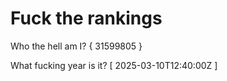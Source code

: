 # Fuck the rankings

Who the hell am I?
{ 31599805 }

What fucking year is it?
[ 2025-03-10T12:40:00Z ]
